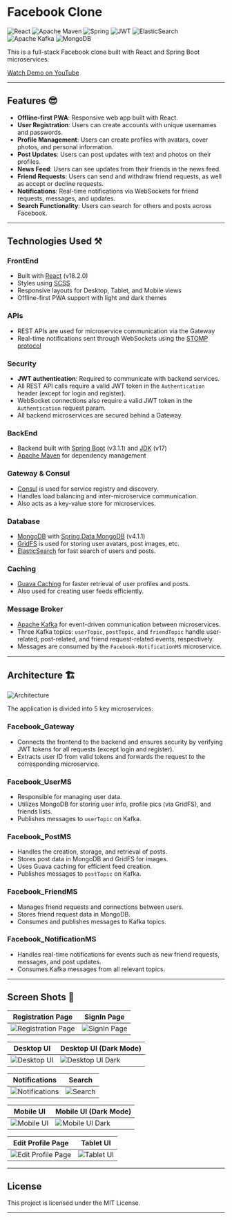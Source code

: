 # Facebook Clone

![React](https://img.shields.io/badge/react-%2320232a.svg?style=for-the-badge&logo=react&logoColor=%2361DAFB)
![Apache Maven](https://img.shields.io/badge/Apache%20Maven-C71A36?style=for-the-badge&logo=Apache%20Maven&logoColor=white)
![Spring](https://img.shields.io/badge/spring-%236DB33F.svg?style=for-the-badge&logo=spring&logoColor=white)
![JWT](https://img.shields.io/badge/JWT-black?style=for-the-badge&logo=JSON%20web%20tokens)
![ElasticSearch](https://img.shields.io/badge/-ElasticSearch-005571?style=for-the-badge&logo=elasticsearch)
![Apache Kafka](https://img.shields.io/badge/Apache%20Kafka-000?style=for-the-badge&logo=apachekafka)
![MongoDB](https://img.shields.io/badge/MongoDB-%234ea94b.svg?style=for-the-badge&logo=mongodb&logoColor=white)

This is a full-stack Facebook clone built with React and Spring Boot microservices.

[Watch Demo on YouTube](https://www.youtube.com/watch?v=SppYteB37PU&t=2s&ab_channel=ritikchauhan)

---

## Features 😎

- **Offline-first PWA**: Responsive web app built with React.
- **User Registration**: Users can create accounts with unique usernames and passwords.
- **Profile Management**: Users can create profiles with avatars, cover photos, and personal information.
- **Post Updates**: Users can post updates with text and photos on their profiles.
- **News Feed**: Users can see updates from their friends in the news feed.
- **Friend Requests**: Users can send and withdraw friend requests, as well as accept or decline requests.
- **Notifications**: Real-time notifications via WebSockets for friend requests, messages, and updates.
- **Search Functionality**: Users can search for others and posts across Facebook.

---

## Technologies Used ⚒️

### FrontEnd

- Built with [React](https://react.dev/) (v18.2.0)
- Styles using [SCSS](https://sass-lang.com/)
- Responsive layouts for Desktop, Tablet, and Mobile views
- Offline-first PWA support with light and dark themes

### APIs

- REST APIs are used for microservice communication via the Gateway
- Real-time notifications sent through WebSockets using the [STOMP protocol](https://stomp.github.io/)

### Security

- **JWT authentication**: Required to communicate with backend services.
- All REST API calls require a valid JWT token in the `Authentication` header (except for login and register).
- WebSocket connections also require a valid JWT token in the `Authentication` request param.
- All backend microservices are secured behind a Gateway.

### BackEnd

- Backend built with [Spring Boot](https://spring.io/projects/spring-boot) (v3.1.1) and [JDK](https://www.oracle.com/java) (v17)
- [Apache Maven](https://maven.apache.org/) for dependency management

### Gateway & Consul

- [Consul](https://www.consul.io/) is used for service registry and discovery.
- Handles load balancing and inter-microservice communication.
- Also acts as a key-value store for microservices.

### Database

- [MongoDB](https://www.mongodb.com/) with [Spring Data MongoDB](https://spring.io/projects/spring-data-mongodb) (v4.1.1)
- [GridFS](https://www.mongodb.com/docs/manual/core/gridfs/) is used for storing user avatars, post images, etc.
- [ElasticSearch](https://www.elastic.co/) for fast search of users and posts.

### Caching

- [Guava Caching](https://github.com/google/guava) for faster retrieval of user profiles and posts.
- Also used for creating user feeds efficiently.

### Message Broker

- [Apache Kafka](https://kafka.apache.org/) for event-driven communication between microservices.
- Three Kafka topics: `userTopic`, `postTopic`, and `friendTopic` handle user-related, post-related, and friend request-related events, respectively.
- Messages are consumed by the `Facebook-NotificationMS` microservice.

---

## Architecture 🏗️

![Architecture](./.github/assets/FaceBook_Architecture.png)

The application is divided into 5 key microservices:

### Facebook_Gateway

- Connects the frontend to the backend and ensures security by verifying JWT tokens for all requests (except login and register).
- Extracts user ID from valid tokens and forwards the request to the corresponding microservice.

### Facebook_UserMS

- Responsible for managing user data.
- Utilizes MongoDB for storing user info, profile pics (via GridFS), and friends lists.
- Publishes messages to `userTopic` on Kafka.

### Facebook_PostMS

- Handles the creation, storage, and retrieval of posts.
- Stores post data in MongoDB and GridFS for images.
- Uses Guava caching for efficient feed creation.
- Publishes messages to `postTopic` on Kafka.

### Facebook_FriendMS

- Manages friend requests and connections between users.
- Stores friend request data in MongoDB.
- Consumes and publishes messages to Kafka topics.

### Facebook_NotificationMS

- Handles real-time notifications for events such as new friend requests, messages, and post updates.
- Consumes Kafka messages from all relevant topics.

---

## Screen Shots 📸

| Registration Page                                   | SignIn Page                                      |
| -------------------------------------------------- | ------------------------------------------------ |
| ![Registration Page](/.github/assets/Register_Page.png) | ![SignIn Page](/.github/assets/SignIn_Page.png)  |

| Desktop UI                                         | Desktop UI (Dark Mode)                           |
| -------------------------------------------------- | ------------------------------------------------ |
| ![Desktop UI](/.github/assets/Desktop_UI.png)      | ![Desktop UI Dark](/.github/assets/Desktop_UI_Dark.png) |

| Notifications                                      | Search                                           |
| -------------------------------------------------- | ------------------------------------------------ |
| ![Notifications](/.github/assets/Notifications.png) | ![Search](/.github/assets/Search.png)            |

| Mobile UI                                          | Mobile UI (Dark Mode)                            |
| -------------------------------------------------- | ------------------------------------------------ |
| ![Mobile UI](/.github/assets/Mobile_UI.png)        | ![Mobile UI Dark](/.github/assets/Mobile_UI_Dark.png) |

| Edit Profile Page                                  | Tablet UI                                        |
| -------------------------------------------------- | ------------------------------------------------ |
| ![Edit Profile Page](/.github/assets/Edit_Profile_Page.png) | ![Tablet UI](/.github/assets/Tablet_UI.png)      |

---

## License

This project is licensed under the MIT License.

---




